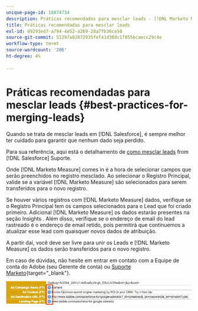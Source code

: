```yaml
---
unique-page-id: 18874734
description: Práticas recomendadas para mesclar leads - [!DNL Marketo Measure] - Documentação do produto
title: Práticas recomendadas para mesclar leads
exl-id: d9293ed7-a794-4e52-a269-20a7fb36ce50
source-git-commit: 51397a02872035fef41d308c1f855bcaecc29c4e
workflow-type: tm+mt
source-wordcount: '206'
ht-degree: 4%

---
```


# Práticas recomendadas para mesclar leads {#best-practices-for-merging-leads}

Quando se trata de mesclar leads em [!DNL Salesforce], é sempre melhor ter cuidado para garantir que nenhum dado seja perdido.

Para sua referência, aqui está o detalhamento de [como mesclar leads](https://help.salesforce.com/HTViewHelpDoc?id=leads_merge.htm&amp;language=en_US) from [!DNL Salesforce] Suporte.

Onde [!DNL Marketo Measure] comes in é a hora de selecionar campos que serão preenchidos no registro mesclado. Ao selecionar o Registro Principal, valide se a variável [!DNL Marketo Measure] são selecionados para serem transferidos para o novo registro.

Se houver vários registros com [!DNL Marketo Measure] dados, verifique se o Registro Principal tem os campos selecionados para o Lead que foi criado primeiro. Adicional [!DNL Marketo Measure] os dados estarão presentes na seção Insights . Além disso, verifique se o endereço de email do lead rastreado é o endereço de email retido, pois permitirá que continuemos a atualizar esse lead com quaisquer novos dados de atribuição.

A partir daí, você deve ser livre para unir os Leads e [!DNL Marketo Measure] os dados serão transferidos para o novo registro.

Em caso de dúvidas, não hesite em entrar em contato com a Equipe de conta do Adobe (seu Gerente de conta) ou [Suporte Marketo](https://nation.marketo.com/t5/support/ct-p/Support){target="_blank"}.

![](assets/1.jpg)
